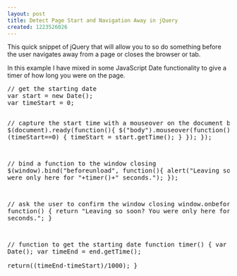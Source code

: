 ```yaml
---
layout: post
title: Detect Page Start and Navigation Away in jQuery
created: 1223526026
---
```

<p>This quick snippet of jQuery that will allow you to so do something before the user navigates away from a page or closes the browser or tab.</p>
<p>In this example I have mixed in some JavaScript Date functionality to give a timer of how long you were on the page.</p>
<!--break-->
<pre class="brush:jscript">
// get the starting date
var start = new Date();
var timeStart = 0;

// capture the start time with a mouseover on the document body
$(document).ready(function(){
	$("body").mouseover(function(){
		if (timeStart==0) {
			timeStart = start.getTime();
		}
	});
});

// bind a function to the window closing
$(window).bind("beforeunload", function(){
	alert("Leaving so soon? You were only here for "+timer()+" seconds."); 
});

// ask the user to confirm the window closing
window.onbeforeunload = function() {
	return "Leaving so soon? You were only here for "+timer()+" seconds."; 
}

// function to get the starting date
function timer() { 
	var end = new Date(); 
	var timeEnd = end.getTime();  
	return((timeEnd-timeStart)/1000); 
} 
</pre>
